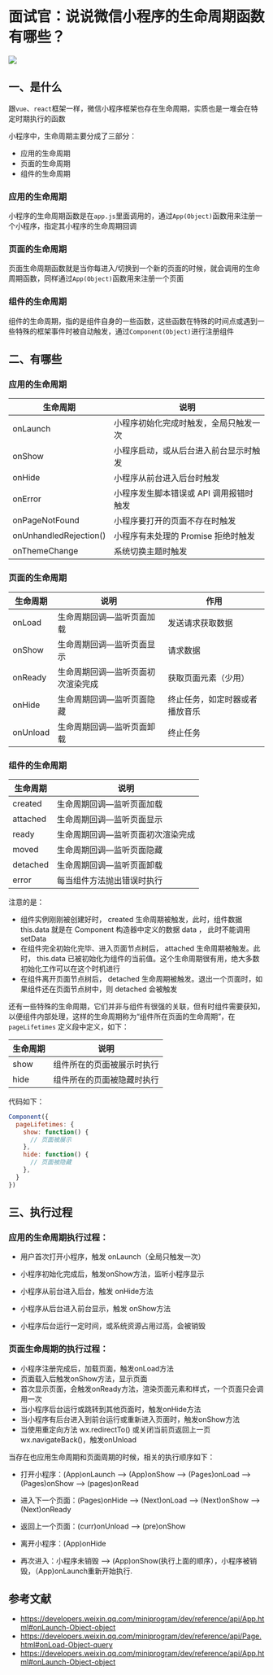 # 面试官：说说微信小程序的生命周期函数有哪些？



 

![](https://static.vue-js.com/1df64890-30e0-11ec-8e64-91fdec0f05a1.png)


## 一、是什么

跟`vue`、`react`框架一样，微信小程序框架也存在生命周期，实质也是一堆会在特定时期执行的函数

小程序中，生命周期主要分成了三部分：

- 应用的生命周期
- 页面的生命周期
- 组件的生命周期

### 应用的生命周期

小程序的生命周期函数是在`app.js`里面调用的，通过`App(Object)`函数用来注册一个小程序，指定其小程序的生命周期回调



### 页面的生命周期

页面生命周期函数就是当你每进入/切换到一个新的页面的时候，就会调用的生命周期函数，同样通过`App(Object)`函数用来注册一个页面



### 组件的生命周期

组件的生命周期，指的是组件自身的一些函数，这些函数在特殊的时间点或遇到一些特殊的框架事件时被自动触发，通过`Component(Object)`进行注册组件





## 二、有哪些

### 应用的生命周期

| 生命周期               | 说明                                    |
| ---------------------- | --------------------------------------- |
| onLaunch               | 小程序初始化完成时触发，全局只触发一次  |
| onShow                 | 小程序启动，或从后台进入前台显示时触发  |
| onHide                 | 小程序从前台进入后台时触发              |
| onError                | 小程序发生脚本错误或 API 调用报错时触发 |
| onPageNotFound         | 小程序要打开的页面不存在时触发          |
| onUnhandledRejection() | 小程序有未处理的 Promise 拒绝时触发     |
| onThemeChange          | 系统切换主题时触发                      |







### 页面的生命周期

| 生命周期 | 说明                              | 作用                           |
| -------- | --------------------------------- | ------------------------------ |
| onLoad   | 生命周期回调—监听页面加载         | 发送请求获取数据               |
| onShow   | 生命周期回调—监听页面显示         | 请求数据                       |
| onReady  | 生命周期回调—监听页面初次渲染完成 | 获取页面元素（少用）           |
| onHide   | 生命周期回调—监听页面隐藏         | 终止任务，如定时器或者播放音乐 |
| onUnload | 生命周期回调—监听页面卸载         | 终止任务                       |





### 组件的生命周期

| 生命周期 | 说明                              |
| -------- | --------------------------------- |
| created  | 生命周期回调—监听页面加载         |
| attached | 生命周期回调—监听页面显示         |
| ready    | 生命周期回调—监听页面初次渲染完成 |
| moved    | 生命周期回调—监听页面隐藏         |
| detached | 生命周期回调—监听页面卸载         |
| error    | 每当组件方法抛出错误时执行        |

注意的是：

- 组件实例刚刚被创建好时， created 生命周期被触发，此时，组件数据 this.data 就是在 Component  构造器中定义的数据 data ， 此时不能调用 setData
- 在组件完全初始化完毕、进入页面节点树后， attached 生命周期被触发。此时， this.data 已被初始化为组件的当前值。这个生命周期很有用，绝大多数初始化工作可以在这个时机进行
- 在组件离开页面节点树后， detached 生命周期被触发。退出一个页面时，如果组件还在页面节点树中，则  detached 会被触发

还有一些特殊的生命周期，它们并非与组件有很强的关联，但有时组件需要获知，以便组件内部处理，这样的生命周期称为“组件所在页面的生命周期”，在 `pageLifetimes` 定义段中定义，如下：

| 生命周期 | 说明                       |
| -------- | -------------------------- |
| show     | 组件所在的页面被展示时执行 |
| hide     | 组件所在的页面被隐藏时执行 |

代码如下：

```js
Component({
  pageLifetimes: {
    show: function() {
      // 页面被展示
    },
    hide: function() {
      // 页面被隐藏
    },
  }
})
```






## 三、执行过程

### 应⽤的⽣命周期执行过程：

-  ⽤户⾸次打开⼩程序，触发 onLaunch（全局只触发⼀次）

-  ⼩程序初始化完成后，触发onShow⽅法，监听⼩程序显示

-  ⼩程序从前台进⼊后台，触发 onHide⽅法

-  ⼩程序从后台进⼊前台显示，触发 onShow⽅法

-  ⼩程序后台运⾏⼀定时间，或系统资源占⽤过⾼，会被销毁



### ⻚⾯⽣命周期的执行过程：

- ⼩程序注册完成后，加载⻚⾯，触发onLoad⽅法
- ⻚⾯载⼊后触发onShow⽅法，显示⻚⾯
- ⾸次显示⻚⾯，会触发onReady⽅法，渲染⻚⾯元素和样式，⼀个⻚⾯只会调⽤⼀次
- 当⼩程序后台运⾏或跳转到其他⻚⾯时，触发onHide⽅法
- 当⼩程序有后台进⼊到前台运⾏或重新进⼊⻚⾯时，触发onShow⽅法
- 当使⽤重定向⽅法 wx.redirectTo() 或关闭当前⻚返回上⼀⻚wx.navigateBack()，触发onUnload



当存在也应用生命周期和页面周期的时候，相关的执行顺序如下：

- 打开小程序：(App)onLaunch --> (App)onShow --> (Pages)onLoad --> (Pages)onShow --> (pages)onRead

- 进入下一个页面：(Pages)onHide --> (Next)onLoad --> (Next)onShow --> (Next)onReady

- 返回上一个页面：(curr)onUnload --> (pre)onShow

- 离开小程序：(App)onHide

- 再次进入：小程序未销毁 --> (App)onShow(执行上面的顺序），小程序被销毁，（App)onLaunch重新开始执行.



## 参考文献

- https://developers.weixin.qq.com/miniprogram/dev/reference/api/App.html#onLaunch-Object-object
- https://developers.weixin.qq.com/miniprogram/dev/reference/api/Page.html#onLoad-Object-query
- https://developers.weixin.qq.com/miniprogram/dev/reference/api/App.html#onLaunch-Object-object